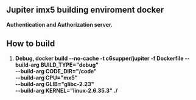 
## Jupiter imx5 building enviroment docker
**Authentication and Authorization server.**  

## How to build
1. **Debug, 
      docker build --no-cache -t c6supper/jupiter -f Dockerfile --build-arg BUILD_TYPE="debug" \
                                                                      --build-arg  CODE_DIR="/code" \
                                                                      --build-arg  CPU="mx5" \
                                                                      --build-arg  GLIB="glibc-2.23" \
                                                                      --build-arg  KERNEL="linux-2.6.35.3" ./**

